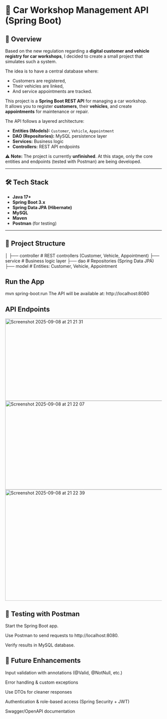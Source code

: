  # 🚗 Car Workshop Management API (Spring Boot)

## 📌 Overview
Based on the new regulation regarding a **digital customer and vehicle registry for car workshops**, I decided to create a small project that simulates such a system.  

The idea is to have a central database where:
- Customers are registered,  
- Their vehicles are linked,  
- And service appointments are tracked.  

This project is a **Spring Boot REST API** for managing a car workshop.  
It allows you to register **customers**, their **vehicles**, and create **appointments** for maintenance or repair.  

The API follows a layered architecture:
- **Entities (Models):** `Customer`, `Vehicle`, `Appointment`  
- **DAO (Repositories):** MySQL persistence layer  
- **Services:** Business logic  
- **Controllers:** REST API endpoints  

⚠️ **Note:** The project is currently **unfinished**. At this stage, only the core entities and endpoints (tested with Postman) are being developed.

---

## 🛠️ Tech Stack
- **Java 17+**
- **Spring Boot 3.x**
- **Spring Data JPA (Hibernate)**
- **MySQL**  
- **Maven**  
- **Postman** (for testing)  

---

## 📂 Project Structure
│
├── controller # REST controllers (Customer, Vehicle, Appointment)
├── service # Business logic layer
├── dao # Repositories (Spring Data JPA)
├── model # Entities: Customer, Vehicle, Appointment


## Run the App

mvn spring-boot:run
The API will be available at: http://localhost:8080

## API Endpoints
<img width="858" height="265" alt="Screenshot 2025-09-08 at 21 21 31" src="https://github.com/user-attachments/assets/ac7ee6fc-ff9e-4521-b17b-f4bbe485cee0" />

<img width="1078" height="286" alt="Screenshot 2025-09-08 at 21 22 07" src="https://github.com/user-attachments/assets/20f41e02-bf2e-48e8-8824-81c71d265dfe" />

<img width="869" height="358" alt="Screenshot 2025-09-08 at 21 22 39" src="https://github.com/user-attachments/assets/7d475094-3b30-4238-90d5-71a6f74a7bf7" />




## 🧪 Testing with Postman

Start the Spring Boot app.

Use Postman to send requests to http://localhost:8080.

Verify results in MySQL database.

## 🚀 Future Enhancements

Input validation with annotations (@Valid, @NotNull, etc.)

Error handling & custom exceptions

Use DTOs for cleaner responses

Authentication & role-based access (Spring Security + JWT)

Swagger/OpenAPI documentation


